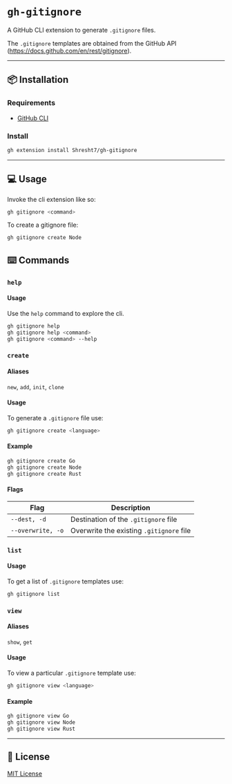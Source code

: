 # `gh-gitignore`

A GitHub CLI extension to generate `.gitignore` files.

The `.gitignore` templates are obtained from the GitHub API (https://docs.github.com/en/rest/gitignore).

---

## 📦 Installation

### Requirements

- [GitHub CLI](https://cli.github.com/)

### Install

```sh
gh extension install Shresht7/gh-gitignore
```

---

## 💻 Usage

Invoke the cli extension like so:

```sh
gh gitignore <command>
```

To create a gitignore file:

```sh
gh gitignore create Node
```

## ⌨️ Commands

### `help`

#### Usage

Use the `help` command to explore the cli.

```sh
gh gitignore help
gh gitignore help <command>
gh gitignore <command> --help
```

### `create`

#### Aliases

`new`, `add`, `init`, `clone`

#### Usage

To generate a `.gitignore` file use:

```sh
gh gitignore create <language>
```

#### Example

```sh
gh gitignore create Go
gh gitignore create Node
gh gitignore create Rust
```

#### Flags

| Flag              | Description                              |
| ----------------- | ---------------------------------------- |
| `--dest, -d`      | Destination of the `.gitignore` file     |
| `--overwrite, -o` | Overwrite the existing `.gitignore` file |

### `list`

#### Usage

To get a list of `.gitignore` templates use:

```sh
gh gitignore list
```

### `view`

#### Aliases

`show`, `get`

#### Usage

To view a particular `.gitignore` template use:

```sh
gh gitignore view <language>
```

#### Example

```sh
gh gitignore view Go
gh gitignore view Node
gh gitignore view Rust
```

---

## 📄 License

[MIT License](./LICENSE)
